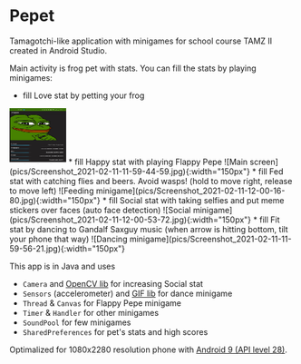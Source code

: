 # Pepet
Tamagotchi-like application with minigames for school course TAMZ II created in Android Studio.

Main activity is frog pet with stats. You can fill the stats by playing minigames:
* fill Love stat by petting your frog
<img src="pics/Screenshot_2021-02-11-11-59-23-72.jpg" width="100" height="100" alt="Main screen">
* fill Happy stat with playing Flappy Pepe
![Main screen](pics/Screenshot_2021-02-11-11-59-44-59.jpg){:width="150px"}
* fill Fed stat with catching flies and beers. Avoid wasps! (hold to move right, release to move left)
![Feeding minigame](pics/Screenshot_2021-02-11-12-00-16-80.jpg){:width="150px"}
* fill Social stat with taking selfies and put meme stickers over faces (auto face detection)
![Social minigame](pics/Screenshot_2021-02-11-12-00-53-72.jpg){:width="150px"}
* fill Fit stat by dancing to Gandalf Saxguy music (when arrow is hitting bottom, tilt your phone that way)
![Dancing minigame](pics/Screenshot_2021-02-11-11-59-56-21.jpg){:width="150px"}

This app is in Java and uses
* `Camera` and [OpenCV lib](https://github.com/opencv/opencv/tree/3.4.7) for increasing Social stat  
* `Sensors` (accelerometer) and [GIF lib](https://github.com/koral--/android-gif-drawable) for dance minigame   
* `Thread` & `Canvas` for Flappy Pepe minigame  
* `Timer` & `Handler` for other minigames  
* `SoundPool` for few minigames
* `SharedPreferences` for pet's stats and high scores


Optimalized for 1080x2280 resolution phone with [Android 9 (API level 28)](https://developer.android.com/about/versions/pie/android-9.0.html).

